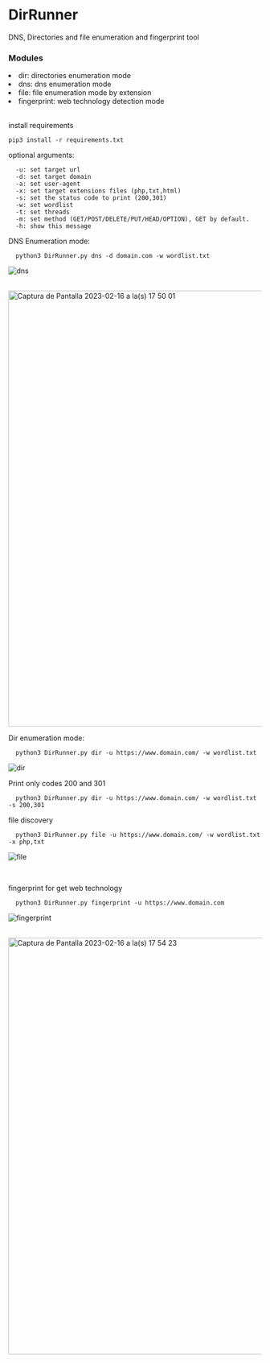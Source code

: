 # DirRunner
DNS, Directories and file enumeration and fingerprint tool

<h3>Modules</h3>
<li>dir: directories enumeration mode</li>
<li>dns: dns enumeration mode</li>
<li>file: file enumeration mode by extension</li>
<li>fingerprint: web technology detection mode</li>
<br>

install requirements
```
pip3 install -r requirements.txt
```

optional arguments:
```
  -u: set target url
  -d: set target domain
  -a: set user-agent
  -x: set target extensions files (php,txt,html)
  -s: set the status code to print (200,301)
  -w: set wordlist
  -t: set threads
  -m: set method (GET/POST/DELETE/PUT/HEAD/OPTION), GET by default.
  -h: show this message
```
DNS Enumeration mode:
```
  python3 DirRunner.py dns -d domain.com -w wordlist.txt
```
![dns](https://user-images.githubusercontent.com/94752464/219993102-e13e4604-d90f-40eb-88aa-9f6f20e94b9c.gif)

<br>

<img width="866" alt="Captura de Pantalla 2023-02-16 a la(s) 17 50 01" src="https://user-images.githubusercontent.com/94752464/219514018-c0d0ae15-f366-42e3-8895-1ace942e5b3f.png">


Dir enumeration mode:
```
  python3 DirRunner.py dir -u https://www.domain.com/ -w wordlist.txt
```

![dir](https://user-images.githubusercontent.com/94752464/219993126-0918fb64-fd25-4179-9264-aa1a0e281bcd.gif)


Print only codes 200 and 301
```
  python3 DirRunner.py dir -u https://www.domain.com/ -w wordlist.txt -s 200,301
```
file discovery
```
  python3 DirRunner.py file -u https://www.domain.com/ -w wordlist.txt -x php,txt
```

![file](https://user-images.githubusercontent.com/94752464/219993153-55382e05-51d3-453c-b8c2-7d5f6db68df3.gif)

<br>

fingerprint for get web technology
```
  python3 DirRunner.py fingerprint -u https://www.domain.com
```

![fingerprint](https://user-images.githubusercontent.com/94752464/219993178-23034155-7ebf-4167-a20a-0752b51394a8.gif)

<br>

<img width="828" alt="Captura de Pantalla 2023-02-16 a la(s) 17 54 23" src="https://user-images.githubusercontent.com/94752464/219514378-771db89b-01e7-4cde-abab-04ef6cf379f9.png">

